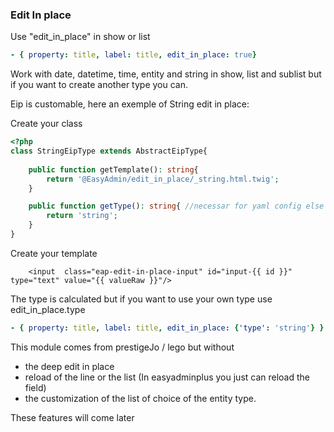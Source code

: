 
### Edit In place
Use "edit_in_place" in show or list
```yaml
- { property: title, label: title, edit_in_place: true}
```

Work with date, datetime, time, entity and string in show, list and sublist but if you want to create another type you can.

Eip is customable, here an exemple of String edit in place:

Create your class
```php
<?php
class StringEipType extends AbstractEipType{
    
    public function getTemplate(): string{
        return '@EasyAdmin/edit_in_place/_string.html.twig';
    }

    public function getType(): string{ //necessar for yaml config else use StringEipType::class in config
        return 'string'; 
    }
}
``` 

Create your template
```twig
    <input  class="eap-edit-in-place-input" id="input-{{ id }}" type="text" value="{{ valueRaw }}"/>
```

The type is calculated but if you want to use your own type use edit_in_place.type
```yaml
- { property: title, label: title, edit_in_place: {'type': 'string'} }
```

This module comes from prestigeJo / lego but without 
- the deep edit in place
- reload of the line or the list (In easyadminplus you just can reload the field)
- the customization of the list of choice of the entity type. 

These features will come later
